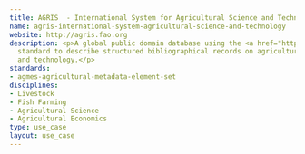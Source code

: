 ```yaml
---
title: AGRIS  - International System for Agricultural Science and Technology
name: agris-international-system-agricultural-science-and-technology
website: http://agris.fao.org
description: <p>A global public domain database using the <a href="http://www.dcc.ac.uk/resources/metadata-standards/agmes-agricultural-metadata-element-set">AgMES</a>
  standard to describe structured bibliographical records on agricultural science
  and technology.</p>
standards:
- agmes-agricultural-metadata-element-set
disciplines:
- Livestock
- Fish Farming
- Agricultural Science
- Agricultural Economics
type: use_case
layout: use_case
---
```


